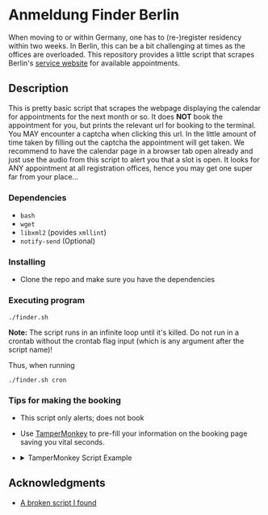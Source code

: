 # Anmeldung Finder Berlin

When moving to or within Germany, one has to (re-)register residency within two weeks.
In Berlin, this can be a bit challenging at times as the offices are overloaded.
This repository provides a little script that scrapes Berlin's
[service website](https://service.berlin.de/dienstleistung/120686/) for available appointments.

## Description

This is pretty basic script that scrapes the webpage displaying the calendar for appointments for the next month or so.
It does **NOT** book the appointment for you, but prints the relevant url for booking to the terminal.
You MAY encounter a captcha when clicking this url.
In the little amount of time taken by filling out the captcha the appointment will get taken.
We recommend to have the calendar page in a browser tab open already and just use the audio from this script to alert
you that a slot is open.
It looks for ANY appointment at all registration offices, hence you may get one super far from your place...

### Dependencies

* `bash`
* `wget`
* `libxml2` (povides `xmllint`)
* `notify-send` (Optional)

### Installing

* Clone the repo and make sure you have the dependencies

### Executing program

```shell
./finder.sh
```

**Note:** The script runs in an infinite loop until it's killed.
Do not run in a crontab without the crontab flag input (which is any argument after the script name)!

Thus, when running

```shell
./finder.sh cron
```

### Tips for making the booking

* This script only alerts; does not book
* Use [TamperMonkey](https://www.tampermonkey.net/) to pre-fill your information on the booking page saving you vital
  seconds.
* <details>
  <summary>TamperMonkey Script Example</summary>

        // ==UserScript==
        // @name         New Userscript
        // @namespace    http://tampermonkey.net/
        // @version      0.1
        // @description  try to take over the world!
        // @author       You
        // @match        https://service.berlin.de/terminvereinbarung/termin/register/*
        // @icon         data:image/gif;base64,R0lGODlhAQABAAAAACH5BAEKAAEALAAAAAABAAEAAAICTAEAOw==
        // @grant        none
        // ==/UserScript==

        (function() {
            'use strict';
            document.getElementById("familyName").value = "Your full name";
            document.getElementById("email").value = "youremail@example.com";
            document.getElementsByName("surveyAccepted")[0].value = 1;
            document.getElementById("agbgelesen").checked = true;

            // I add issues with auto submitting so commented out
            //document.getElementById("register_submit").click();
        })();

</details>

## Acknowledgments

* [A broken script I found](https://gist.github.com/mugli/f538e8fb0554267c1028068b75e17c59)
